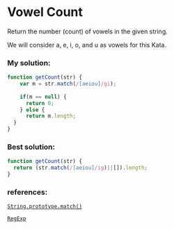 # Vowel Count 

Return the number (count) of vowels in the given string.

We will consider a, e, i, o, and u as vowels for this Kata.

### My solution:

```javascript
function getCount(str) {
    var m = str.match(/[aeiou]/gi);
    
    if(m == null) {
      return 0;
    } else {
      return m.length;
  }
}
```

### Best solution: 

```javascript
function getCount(str) {
  return (str.match(/[aeiou]/ig)||[]).length;
}
```

### references: 

[`String.prototype.match()`](https://developer.mozilla.org/en/docs/Web/JavaScript/Reference/Global_Objects/String/match)

[`RegExp`](https://developer.mozilla.org/en-US/docs/Web/JavaScript/Reference/Global_Objects/RegExp)

